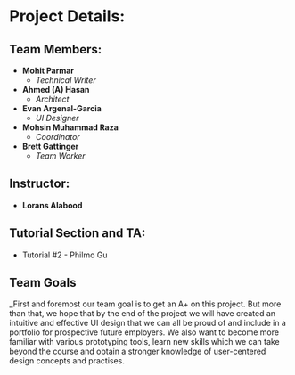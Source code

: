 # Project Details:
## Team Members:
* **Mohit Parmar**
  * _Technical Writer_
* **Ahmed (A) Hasan**
  * _Architect_ 
* **Evan Argenal-Garcia**
  * _UI Designer_ 
* **Mohsin Muhammad Raza**
  * _Coordinator_
* **Brett Gattinger**
  * _Team Worker_ 
## Instructor:
* **Lorans Alabood**
## Tutorial Section and TA:
* Tutorial #2 - Philmo Gu
## Team Goals
_First and foremost our team goal is to get an A+ on this project. But more than that, we hope that by the end of the project we will have created an intuitive and effective UI design that we can all be proud of and include in a portfolio for prospective future employers. We also want to become more familiar with various prototyping tools, learn new skills which we can take beyond the course and obtain a stronger knowledge of user-centered design concepts and practises.
